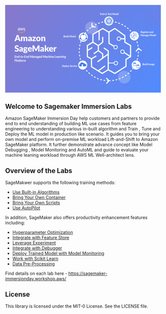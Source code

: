 ![Sagemaker](./images/amazon-sagemaker-ml-services.png "Sagemaker")

## Welcome to Sagemaker Immersion Labs

Amazon SageMaker Immersion Day help customers and partners to provide end to end understanding of building ML use cases from feature engineering to understanding various in-built algorithm and  Train , Tune and Deploy the ML model in production like scenario. It guides you to bring your own model and perform on-premise ML workload Lift-and-Shift to Amazon SageMaker platform. It further demonstrate advance concept like Model Debugging , Model Monitoring and AutoML  and guide to evaluate your machine leaning workload through  AWS ML Well-architect lens.

## Overview of the Labs

SageMakwer supports the following training methods:
* [Use Built-in Algorithms](xgboost_direct_marketing_sagemaker.ipynb)
* [Bring Your Own Container](bring-custom-container.ipynb)
* [Bring Your Own Scripts](bring-custom-script.ipynb)
* [Use AutoPilot](sagemaker_autopilot_direct_marketing.ipynb)

In addition, SageMaker also offers productivity enhancement features including:
* [Hyperparameter Optimization](hpo_xgboost_direct_marketing_sagemaker_python_sdk.ipynb)
* [Integrate with Feature Store](feature_store_xgboost_direct_marketing_sagemaker.ipynb)
* [Leverage Experiment](xgboost_experiments.ipynb)
* [Integrate with Debugger](xgboost_debugger_demo.ipynb)
* [Deploy Trained Model with Model Monitoring](SageMaker-ModelMonitoring.ipynb)
* [Work with Scikit Learn](sklearn-end2end.ipynb)
* [Data Pre-Processing](processing_xgboost.ipynb)

Find details on each lab here - https://sagemaker-immersionday.workshop.aws/ 

## License

This library is licensed under the MIT-0 License. See the LICENSE file.

